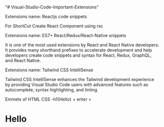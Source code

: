 "# Visual-Studio-Code-Important-Extensions" 

Extensions name: Reactjs code snippets

For ShortCut Create React Component using rsc

Extensions name: ES7+ React/Redux/React-Native snippets

It is one of the most used extensions by React and React Native developers. It provides many shorthand prefixes to accelerate development and help developers create code snippets and syntax for React, Redux, GraphQL, and React Native.

Extensions name: Tailwind CSS IntelliSense

Tailwind CSS IntelliSense enhances the Tailwind development experience by providing Visual Studio Code users with advanced features such as autocomplete, syntax highlighting, and linting.

Emmets of HTML CSS
-h1{Hello} + enter
= <h1>Hello</h1>
